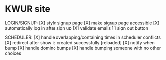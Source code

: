 # KWUR site

LOGIN/SIGNUP:
[X] style signup page
[X] make signup page accessible
[X] automatically log in after sign up 
[X] validate emails
[ ] sign out button


SCHEDULER:
[X] handle overlapping/containing times in scheduler conflicts
[X] redirect after show is created successfully [reloaded]
[X] notify when bump
[X] handle domino bumps 
[X] handle bumping someone with no other choices


